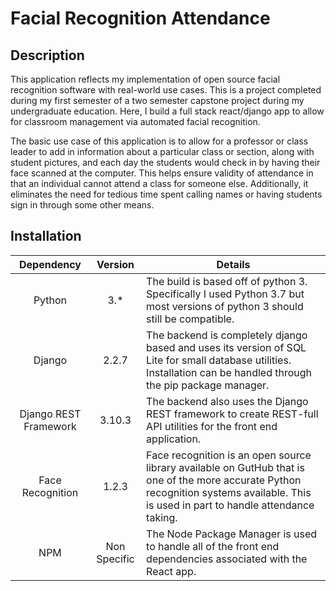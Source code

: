 # Facial Recognition Attendance

## Description
This application reflects my implementation of open source facial recognition software with real-world use cases. This is a project completed during my first semester of a two semester capstone project during my undergraduate education. Here, I build a full stack react/django app to allow for classroom management via automated facial recognition. 

The basic use case of this application is to allow for a professor or class leader to add in information about a particular class or section, along with student pictures, and each day the students would check in by having their face scanned at the computer. This helps ensure validity of attendance in that an individual cannot attend a class for someone else. Additionally, it eliminates the need for tedious time spent calling names or having students sign in through some other means.

## Installation

| Dependency | Version | Details |
| :--------: | :-----: | ------- |
| Python | 3.* | The build is based off of python 3. Specifically I used Python 3.7 but most versions of python 3 should still be compatible. |
| Django | 2.2.7 | The backend is completely django based and uses its version of SQL Lite for small database utilities. Installation can be handled through the pip package manager. |
| Django REST Framework | 3.10.3 | The backend also uses the Django REST framework to create REST-full API utilities for the front end application. |
| Face Recognition | 1.2.3 | Face recognition is an open source library available on GutHub that is one of the more accurate Python recognition systems available. This is used in part to handle attendance taking. |
| NPM | Non Specific | The Node Package Manager is used to handle all of the front end dependencies associated with the React app. |
